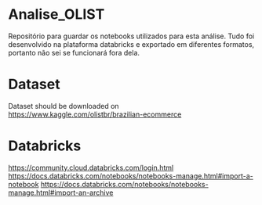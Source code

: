 # Analise_OLIST
Repositório para guardar os notebooks utilizados para esta análise.
Tudo foi desenvolvido na plataforma databricks e exportado em diferentes formatos, portanto não sei se funcionará fora dela.

# Dataset
Dataset should be downloaded on https://www.kaggle.com/olistbr/brazilian-ecommerce

# Databricks
https://community.cloud.databricks.com/login.html
https://docs.databricks.com/notebooks/notebooks-manage.html#import-a-notebook
https://docs.databricks.com/notebooks/notebooks-manage.html#import-an-archive
